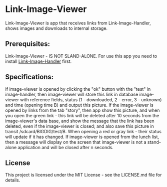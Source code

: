 # Link-Image-Viewer
Link-Image-Viewer is app that receives links from Link-Image-Handler, shows images and downloads to internal storage.
## Prerequisites:
Link-Image-Viewer - IS NOT SLAND-ALONE. For use this app you need to install [Limk-Image-Handler](https://github.com/AlexanderRain/link-image-handler) first.
## Specifications:
If image-viewer is opened by clicking the "ok" button with the "test" in image-handler, then image-viewer will store this link in database image-viewer with reference fields, status (1 - downloaded, 2 - error, 3 - unknown) and time (opening time B) and output this picture. If the image-viewer is opened by links from the tab "story", then app show this picture, and when you open the green link - this link will be deleted after 10 seconds from the image-viewer's data base, and show the message that the link has been deleted, even if the image-viewer is closed; and also save this picture in transit /sdcard/BIGDIG/test/B. When opening a red or gray link - their status will update if it has changed. If image-viewer is opened from the lunch list, then a message will display on the screen that image-viewer is not a stand-alone application and will be closed after n seconds.
## License
This project is licensed under the MIT License - see the LICENSE.md file for details.
